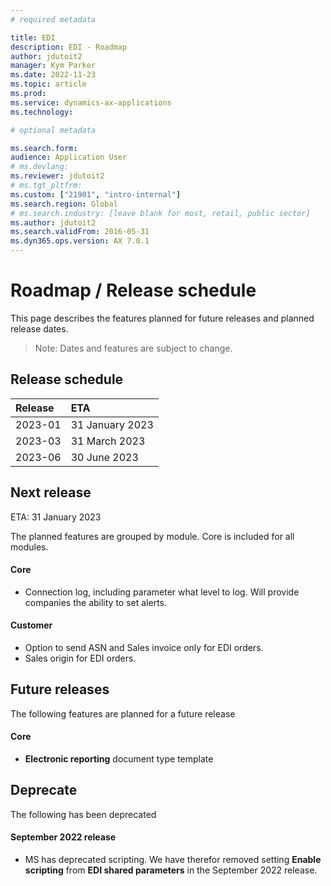 ```yaml
---
# required metadata

title: EDI
description: EDI - Roadmap
author: jdutoit2
manager: Kym Parker
ms.date: 2022-11-23
ms.topic: article
ms.prod: 
ms.service: dynamics-ax-applications
ms.technology: 

# optional metadata

ms.search.form:  
audience: Application User
# ms.devlang: 
ms.reviewer: jdutoit2
# ms.tgt_pltfrm: 
ms.custom: ["21901", "intro-internal"]
ms.search.region: Global
# ms.search.industry: [leave blank for most, retail, public sector]
ms.author: jdutoit2
ms.search.validFrom: 2016-05-31
ms.dyn365.ops.version: AX 7.0.1
---
```


# 	Roadmap / Release schedule

This page describes the features planned for future releases and planned release dates.

> Note: Dates and features are subject to change.


## Release schedule

Release			| ETA
:--			|:--
2023-01		 	| 31 January 2023
2023-03			| 31 March 2023
2023-06			| 30 June 2023


## Next release
ETA: 31 January 2023

The planned features are grouped by module. Core is included for all modules.

#### Core
- Connection log, including parameter what level to log. Will provide companies the ability to set alerts.

#### Customer
- Option to send ASN and Sales invoice only for EDI orders.
- Sales origin for EDI orders.


## Future releases
The following features are planned for a future release

#### Core
- **Electronic reporting** document type template


## Deprecate
The following has been deprecated

#### September 2022 release
- MS has deprecated scripting. We have therefor removed setting **Enable scripting** from **EDI shared parameters** in the September 2022 release.

